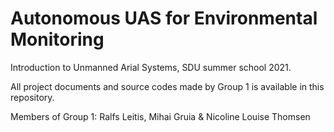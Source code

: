 # Autonomous UAS for Environmental Monitoring

Introduction to Unmanned Arial Systems, SDU summer school 2021. 

All project documents and source codes made by Group 1 is available in this repository. 

Members of Group 1:
Ralfs Leitis, Mihai Gruia & Nicoline Louise Thomsen
